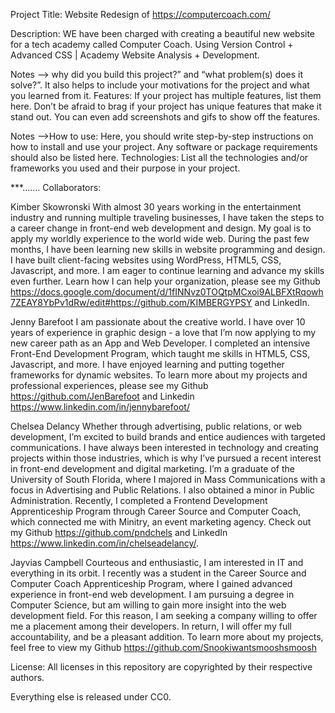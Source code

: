 Project Title: Website Redesign of https://computercoach.com/

Description: WE have been charged with creating a beautiful new website for a tech academy called Computer Coach. Using Version Control + Advanced CSS  | Academy Website Analysis + Development. 

Notes --> why did you build this project?” and “what problem(s) does it solve?”. It also helps to include your motivations for the project and what you learned from it.
Features: If your project has multiple features, list them here. Don’t be afraid to brag if your project has unique features that make it stand out. You can even add screenshots and gifs to show off the features.

Notes -->How to use: Here, you should write step-by-step instructions on how to install and use your project. Any software or package requirements should also be listed here.
Technologies: List all the technologies and/or frameworks you used and their purpose in your project.


***.......
Collaborators: 

Kimber Skowronski
With almost 30 years working in the entertainment industry and running multiple traveling businesses, I have taken the steps to a career change in front-end web development and design. My goal is to apply my worldly experience to the world wide web. During the past few months, I have been learning new skills in website programming and design. I  have built client-facing websites using WordPress, HTML5, CSS, Javascript,  and more. I am eager to continue learning and advance my skills even further. Learn how I can help your organization, please see my Github https://docs.google.com/document/d/1fINNvz0TOQtpMCxoi9ALBFXtRqowh7ZEAY8YbPv1dRw/edit#https://github.com/KIMBERGYPSY  and LinkedIn.


Jenny Barefoot 
I am passionate about the creative world. I have over 10 years of experience in graphic design - a love that I’m now applying to my new career path as an App and Web Developer. I completed an intensive Front-End Development Program, which taught me skills in HTML5, CSS, Javascript, and more.  I have enjoyed learning and putting together frameworks for dynamic websites. To learn more about my projects and professional experiences, please see my Github https://github.com/JenBarefoot and Linkedin https://www.linkedin.com/in/jennybarefoot/


Chelsea Delancy
Whether through advertising, public relations, or web development, I’m excited to build brands and entice audiences with targeted communications. I have always been interested in technology and creating projects within those industries, which is why I’ve pursued a recent interest in front-end development and digital marketing. I’m a graduate of the University of South Florida, where I majored in Mass Communications with a focus in Advertising and Public Relations. I also obtained a minor in Public Administration. Recently, I completed a Frontend Development Apprenticeship Program through Career Source and Computer Coach, which connected me with Minitry, an event marketing agency. Check out my Github https://github.com/pndchels and LinkedIn https://www.linkedin.com/in/chelseadelancy/. 


Jayvias Campbell
Courteous and enthusiastic, I am interested in IT and everything in its orbit. I recently was a student in the Career Source and Computer Coach Apprenticeship Program, where I gained advanced experience in front-end web development. I am pursuing a degree in Computer Science, but am willing to gain more insight into the web development field. For this reason, I am seeking a company willing to offer me a placement among their developers. In return, I will offer my full accountability, and be a pleasant addition. To learn more about my projects, feel free to view my Github https://github.com/Snookiwantsmooshsmoosh


License:
All licenses in this repository are copyrighted by their respective authors.

Everything else is released under CC0.
